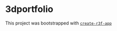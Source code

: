 # 3dportfolio

This project was bootstrapped with [`create-r3f-app`](https://github.com/utsuboco/create-r3f-app)